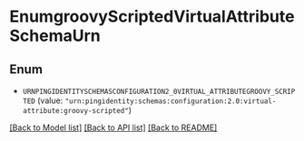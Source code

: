# EnumgroovyScriptedVirtualAttributeSchemaUrn

## Enum


* `URNPINGIDENTITYSCHEMASCONFIGURATION2_0VIRTUAL_ATTRIBUTEGROOVY_SCRIPTED` (value: `"urn:pingidentity:schemas:configuration:2.0:virtual-attribute:groovy-scripted"`)


[[Back to Model list]](../README.md#documentation-for-models) [[Back to API list]](../README.md#documentation-for-api-endpoints) [[Back to README]](../README.md)



